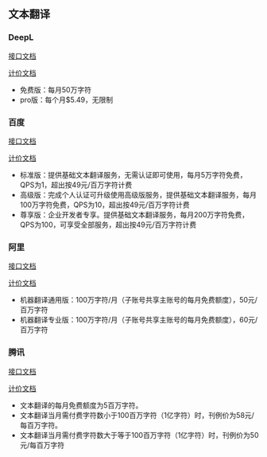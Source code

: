 ## 文本翻译
### DeepL

[接口文档](https://www.deepl.com/pro-api?cta=header-pro-api)

[计价文档](https://www.deepl.com/pro#developer)
- 免费版：每月50万字符
- pro版：每个月$5.49，无限制

### 百度

[接口文档](https://api.fanyi.baidu.com/product/113)

[计价文档](http://api.fanyi.baidu.com/doc/13)
- 标准版：提供基础文本翻译服务，无需认证即可使用，每月5万字符免费，QPS为1，超出按49元/百万字符计费
- 高级版：完成个人认证可升级使用高级版服务，提供基础文本翻译服务，每月100万字符免费，QPS为10，超出按49元/百万字符计费
- 尊享版：企业开发者专享。提供基础文本翻译服务，每月200万字符免费，QPS为100，可享受全部服务，超出按49元/百万字符计费

### 阿里
[接口文档](https://next.api.aliyun.com/api/alimt/2018-10-12/TranslateGeneral?spm=a2c4g.331882.0.0.77616cebApCLQY&tab=DOC&lang=JAVA&sdkStyle=dara&params={%22FormatType%22:%22text%22})

[计价文档](https://help.aliyun.com/document_detail/457279.html?spm=a2c4g.158269.0.0.759d3642JnSX3p)
- 机器翻译通用版：100万字符/月（子账号共享主账号的每月免费额度），50元/百万字符
- 机器翻译专业版：100万字符/月（子账号共享主账号的每月免费额度），60元/百万字符

### 腾讯
[接口文档](https://cloud.tencent.com/document/api/551/15619)

[计价文档](https://cloud.tencent.com/document/product/551/35017)
- 文本翻译的每月免费额度为5百万字符。
- 文本翻译当月需付费字符数小于100百万字符（1亿字符）时，刊例价为58元/每百万字符。
- 文本翻译当月需付费字符数大于等于100百万字符（1亿字符）时，刊例价为50元/每百万字符

